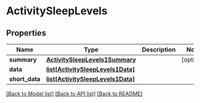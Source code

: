# ActivitySleepLevels

## Properties
Name | Type | Description | Notes
------------ | ------------- | ------------- | -------------
**summary** | [**ActivitySleepLevels1Summary**](ActivitySleepLevels1Summary.md) |  | [optional] 
**data** | [**list[ActivitySleepLevels1Data]**](ActivitySleepLevels1Data.md) |  | 
**short_data** | [**list[ActivitySleepLevels1Data]**](ActivitySleepLevels1Data.md) |  | 

[[Back to Model list]](../README.md#documentation-for-models) [[Back to API list]](../README.md#documentation-for-api-endpoints) [[Back to README]](../README.md)


